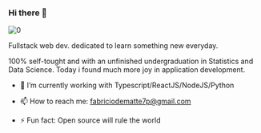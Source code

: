 ### Hi there 👋

![0](https://user-images.githubusercontent.com/46208058/90470421-de53de80-e0f1-11ea-91ee-16c933648f6b.jpeg)

Fullstack web dev. dedicated to learn something new everyday.

100% self-tought and with an unfinished undergraduation in Statistics and Data Science. Today i found much more joy in application development.

- 🔭 I’m currently working with Typescript/ReactJS/NodeJS/Python

- 📫 How to reach me: fabriciodematte7p@gmail.com

- ⚡ Fun fact: Open source will rule the world

